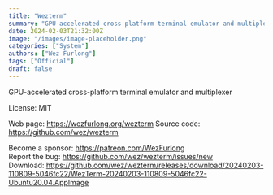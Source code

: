 ```yaml
---
title: "Wezterm"
summary: "GPU-accelerated cross-platform terminal emulator and multiplexer"
date: 2024-02-03T21:32:00Z
image: "/images/image-placeholder.png"
categories: ["System"]
authors: ["Wez Furlong"]
tags: ["Official"]
draft: false
---
```


GPU-accelerated cross-platform terminal emulator and multiplexer

License: MIT

Web page: <https://wezfurlong.org/wezterm> 
Source code: <https://github.com/wez/wezterm>

Become a sponsor: <https://patreon.com/WezFurlong>  
Report the bug: <https://github.com/wez/wezterm/issues/new>  
Download: <https://github.com/wez/wezterm/releases/download/20240203-110809-5046fc22/WezTerm-20240203-110809-5046fc22-Ubuntu20.04.AppImage>
